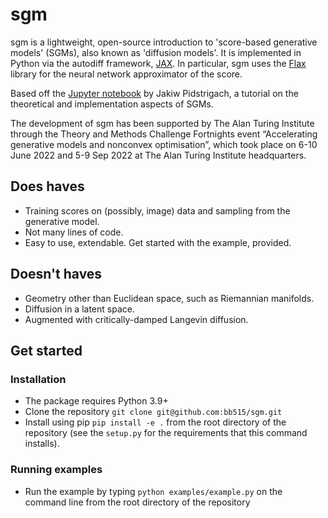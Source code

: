 sgm
===
sgm is a lightweight, open-source introduction to 'score-based generative models' (SGMs), also known as 'diffusion models'. It is implemented in Python via the autodiff framework, [JAX](https://github.com/google/jax). In particular, sgm uses the [Flax](https://github.com/google/flax) library for the neural network approximator of the score.

Based off the [Jupyter notebook](https://jakiw.com/sgm_intro) by Jakiw Pidstrigach, a tutorial on the theoretical and implementation aspects of SGMs.

The development of sgm has been supported by The Alan Turing Institute through the Theory and Methods Challenge Fortnights event “Accelerating generative models and nonconvex optimisation”, which took place on 6-10 June 2022 and 5-9 Sep 2022 at The Alan Turing Institute headquarters.

Does haves
-----------
- Training scores on (possibly, image) data and sampling from the generative model.
- Not many lines of code.
- Easy to use, extendable. Get started with the example, provided.

Doesn't haves
---------------
- Geometry other than Euclidean space, such as Riemannian manifolds.
- Diffusion in a latent space.
- Augmented with critically-damped Langevin diffusion.

Get started
------------

### Installation ###

- The package requires Python 3.9+
- Clone the repository `git clone git@github.com:bb515/sgm.git`
- Install using pip `pip install -e .` from the root directory of the repository (see the `setup.py` for the requirements that this command installs).

### Running examples ###

- Run the example by typing `python examples/example.py` on the command line from the root directory of the repository

